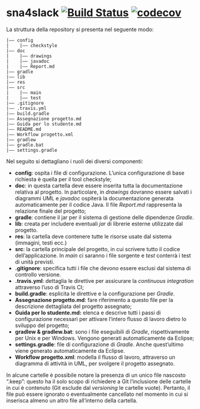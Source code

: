 # sna4slack [![Build Status](https://travis-ci.com/softeng-inf-uniba/progetto1718-ritchie.svg?token=bUDdGhespuiKseaaysck&branch=master)](https://travis-ci.com/softeng-inf-uniba/progetto1718-ritchie) [![codecov](https://codecov.io/gh/softeng-inf-uniba/base1718/branch/master/graph/badge.svg?token=KwXhgTMYEj)](https://codecov.io/gh/softeng-inf-uniba/base1718)
La struttura della repository si presenta nel seguente modo:
```
|–– config
|    |–– checkstyle
|–– doc
|    |–– drawings
|    |–– javadoc 
|    |–– Report.md
|–– gradle
|–– lib
|–– res
|–– src
|    |–– main
|    |–– test
|–– .gitignore
|–– .travis.yml
|–– build.gradle
|–– Assegnazione progetto.md
|–– Guida per lo studente.md
|–– README.md
|–– Workflow progetto.xml
|–– gradlew
|–– gradle.bat
|–– settings.gradle
```

Nel seguito si dettagliano i ruoli dei diversi componenti:
- **config**: ospita i file di configurazione. L’unica configurazione di base richiesta è quella per il tool checkstyle;
- **doc**: in questa cartella deve essere inserita tutta la documentazione relativa al progetto. In particolare, in *drawings* dovranno essere salvati i diagrammi UML e *javadoc* ospiterà la documentazione generata automaticamente per il codice Java. Il file *Report.md* rappresenta la relazione finale del progetto;
- **gradle**: contiene il jar per il sistema di gestione delle dipendenze *Gradle*.
- **lib**: creata per includere eventuali *jar* di librerie esterne utilizzate dal progetto.
- **res**: la cartella deve contenere tutte le risorse usate dal sistema (immagini, testi ecc.)
- **src**: la cartella principale del progetto, in cui scrivere tutto il codice dell’applicazione. In *main* ci saranno i file sorgente e *test* conterrà i test di unità previsti.
- **.gitignore**: specifica tutti i file che devono essere esclusi dal sistema di controllo versione.
- **.travis.yml**: dettaglia le direttive per assicurare la *continuous integration* attraverso l’uso di Travis CI;
- **build.gradle**: esplicita le direttive e la configurazione per *Gradle*. 
- **Assegnazione progetto.md**: fare riferimento a questo file per la descrizione dettagliata del progetto assegnato;
- **Guida per lo studente.md:** elenca e descrive tutti i passi di configurazione necessari per attivare l’intero flusso di lavoro dietro lo sviluppo del progetto;
- **gradlew & gradlew.bat**: sono i file eseguibili di *Gradle*, rispettivamente per Unix e per Windows. Vengono generati automaticamente da Eclipse;
- **settings.gradle**: file di configurazione di *Gradle*. Anche quest’ultimo viene generato automaticamente da Eclipse.
- **Workflow progetto.xml**: modella il flusso di lavoro, attraverso un diagramma di attività in UML, per svolgere il progetto assegnato.

In alcune cartelle è possibile notare la presenza di un unico file nascosto “.keep”: questo ha il solo scopo di richiedere a Git l’inclusione delle cartelle in cui è contenuto (Git esclude dal *versioning* le cartelle vuote). Pertanto, il file può essere ignorato o eventualmente cancellato nel momento in cui si inserisca almeno un altro file all’interno della cartella.

